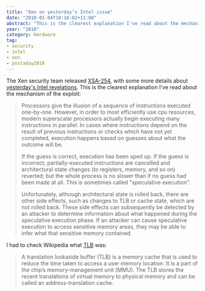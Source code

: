 ```yaml
---
title: "Xen on yesterday’s Intel issue"
date: "2018-01-04T10:16:02+11:00"
abstract: "This is the clearest explanation I've read about the mechanism of the exploit."
year: "2018"
category: Hardware
tag:
- security
- intel
- xen
- postaday2018
---
```

The Xen security team released [XSA-254], with some more details about [yesterday's Intel revelations]. This is the clearest explanation I've read about the mechanism of the exploit:

> Processors give the illusion of a sequence of instructions executed
> one-by-one.  However, in order to most efficiently use cpu resources,
> modern superscalar processors actually begin executing many
> instructions in parallel.  In cases where instructions depend on the
> result of previous instructions or checks which have not yet
> completed, execution happens based on guesses about what the outcome
> will be.
>
> If the guess is correct, execution has been sped up.  If the
> guess is incorrect, partially-executed instructions are cancelled and
> architectural state changes (to registers, memory, and so on)
> reverted; but the whole process is no slower than if no guess had been
> made at all.  This is sometimes called "speculative execution".
>
> Unfortunately, although architectural state is rolled back, there are
> other side effects, such as changes to TLB or cache state, which are
> not rolled back.  These side effects can subsequently be detected by
> an attacker to determine information about what happened during the
> speculative execution phase.  If an attacker can cause speculative
> execution to access sensitive memory areas, they may be able to infer
> what that sensitive memory contained.

I had to check Wikipedia what [TLB] was:

> A translation lookaside buffer (TLB) is a memory cache that is used to reduce the time taken to access a user memory location. It is a part of the chip’s memory-management unit (MMU). The TLB stores the recent translations of virtual memory to physical memory and can be called an address-translation cache.

[yesterday's Intel revelations]: https://rubenerd.com/intels-protected-kernel-memory-leak-fun/
[TLB]: https://en.wikipedia.org/wiki/Translation_lookaside_buffer "Wikipedia: Translation lookaside buffer"
[XSA-254]: https://lists.xen.org/archives/html/xen-devel/2018-01/msg00103.html

